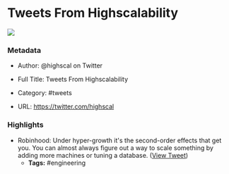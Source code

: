 # Tweets From Highscalability

![](https://pbs.twimg.com/profile_images/2597326889/jn0gn42n07wlncznyb1r.jpeg)

### Metadata

- Author: @highscal on Twitter
- Full Title: Tweets From Highscalability
- Category: #tweets


- URL: https://twitter.com/highscal

### Highlights

- Robinhood: Under hyper-growth it's the second-order effects that get you. You can almost always figure out a way to scale something by adding more machines or tuning a database. ([View Tweet](https://twitter.com/search?q=Robinhood%3A%20Under%20hyper-growth%20it%27s%20the%20second-order%20effects%20that%20get%20you.%20You%20can%20almost%20always%20figure%20out%20a%20way%20to%20scale%20something%20by%20adding%20more%20machines%20or%20tuning%20a%20database.%20%28from%3A%40highscal%29))
    - **Tags:** #engineering
